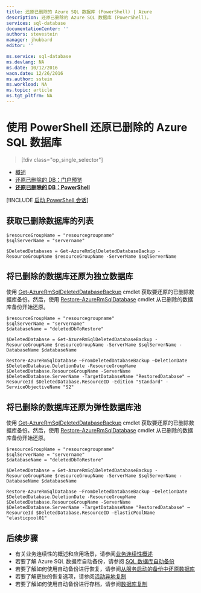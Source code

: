 ```yaml
---
title: 还原已删除的 Azure SQL 数据库 (PowerShell) | Azure
description: 还原已删除的 Azure SQL 数据库 (PowerShell)。
services: sql-database
documentationCenter: ''
authors: stevestein
manager: jhubbard
editor: ''

ms.service: sql-database
ms.devlang: NA
ms.date: 10/12/2016
wacn.date: 12/26/2016
ms.author: sstein
ms.workload: NA
ms.topic: article
ms.tgt_pltfrm: NA
---
```


# 使用 PowerShell 还原已删除的 Azure SQL 数据库

> [!div class="op_single_selector"]
- [概述](./sql-database-recovery-using-backups.md)
- [还原已删除的 DB：门户预览](./sql-database-restore-deleted-database-portal.md)
- [**还原已删除的 DB：PowerShell**](./sql-database-restore-deleted-database-powershell.md)

[!INCLUDE [启动 PowerShell 会话](../../includes/sql-database-powershell.md)]

## 获取已删除数据库的列表

```
$resourceGroupName = "resourcegroupname"
$sqlServerName = "servername"

$DeletedDatabases = Get-AzureRmSqlDeletedDatabaseBackup -ResourceGroupName $resourceGroupName -ServerName $sqlServerName
```

## 将已删除的数据库还原为独立数据库

使用 [Get-AzureRmSqlDeletedDatabaseBackup](https://msdn.microsoft.com/zh-cn/library/azure/mt693387.aspx) cmdlet 获取要还原的已删除数据库备份。然后，使用 [Restore-AzureRmSqlDatabase](https://msdn.microsoft.com/zh-cn/library/azure/mt693390.aspx) cmdlet 从已删除的数据库备份开始还原。

```
$resourceGroupName = "resourcegroupname"
$sqlServerName = "servername"
$databaseName = "deletedDbToRestore"

$DeletedDatabase = Get-AzureRmSqlDeletedDatabaseBackup -ResourceGroupName $resourceGroupName -ServerName $sqlServerName -DatabaseName $databaseName

Restore-AzureRmSqlDatabase –FromDeletedDatabaseBackup –DeletionDate $DeletedDatabase.DeletionDate -ResourceGroupName $DeletedDatabase.ResourceGroupName -ServerName $DeletedDatabase.ServerName -TargetDatabaseName "RestoredDatabase" –ResourceId $DeletedDatabase.ResourceID -Edition "Standard" -ServiceObjectiveName "S2"
```

## 将已删除的数据库还原为弹性数据库池

使用 [Get-AzureRmSqlDeletedDatabaseBackup](https://msdn.microsoft.com/zh-cn/library/azure/mt693387.aspx) cmdlet 获取要还原的已删除数据库备份。然后，使用 [Restore-AzureRmSqlDatabase](https://msdn.microsoft.com/zh-cn/library/azure/mt693390.aspx) cmdlet 从已删除的数据库备份开始还原。

```
$resourceGroupName = "resourcegroupname"
$sqlServerName = "servername"
$databaseName = "deletedDbToRestore"

$DeletedDatabase = Get-AzureRmSqlDeletedDatabaseBackup -ResourceGroupName $resourceGroupName -ServerName $sqlServerName -DatabaseName $databaseName

Restore-AzureRmSqlDatabase –FromDeletedDatabaseBackup –DeletionDate $DeletedDatabase.DeletionDate -ResourceGroupName $DeletedDatabase.ResourceGroupName -ServerName $DeletedDatabase.ServerName -TargetDatabaseName "RestoredDatabase" –ResourceId $DeletedDatabase.ResourceID –ElasticPoolName "elasticpool01"
```

## 后续步骤

- 有关业务连续性的概述和应用场景，请参阅[业务连续性概述](./sql-database-business-continuity.md)
- 若要了解 Azure SQL 数据库自动备份，请参阅 [SQL 数据库自动备份](./sql-database-automated-backups.md)
- 若要了解如何使用自动备份进行恢复，请参阅[从服务启动的备份中还原数据库](./sql-database-recovery-using-backups.md)
- 若要了解更快的恢复选项，请参阅[活动异地复制](./sql-database-geo-replication-overview.md)
- 若要了解如何使用自动备份进行存档，请参阅[数据库复制](./sql-database-copy.md)

<!---HONumber=Mooncake_Quality_Review_1215_2016-->